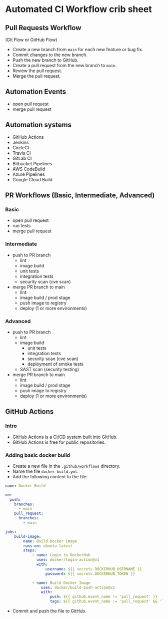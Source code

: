 # Automated CI Workflow crib sheet

## Pull Requests Workflow

(Git Flow or GitHub Flow)
- Create a new branch from `main` for each new feature or bug fix.
- Commit changes to the new branch.
- Push the new branch to GitHub.
- Create a pull request from the new branch to `main`.
- Review the pull request. 
- Merge the pull request.

## Automation Events

- open pull request
- merge pull request

## Automation systems

- GitHub Actions
- Jenkins
- CircleCI
- Travis CI
- GitLab CI
- Bitbucket Pipelines
- AWS CodeBuild
- Azure Pipelines
- Google Cloud Build

## PR Workflows (Basic, Intermediate, Advanced)

### Basic

- open pull request
- run tests
- merge pull request

### Intermediate

- push to PR branch
    - lint 
    - image build 
    - unit tests
    - integration tests
    - security scan (cve scan)
- merge PR branch to main
    - lint 
    - image build / prod stage
    - push image to registry
    - deploy (1 or more environments)

### Advanced

- push to PR branch
    - lint 
    - image build 
       - unit tests
       - integration tests
       - security scan (cve scan)
       - deployment of smoke tests
    - SAST scan (security testing)
- merge PR branch to main
    - lint 
    - image build / prod stage
    - push image to registry
    - deploy (1 or more environments)

## GitHub Actions

### Intro

- GitHub Actions is a CI/CD system built into GitHub.
- GitHub Actions is free for public repositories.

### Adding basic docker build

- Create a new file in the `.github/workflows` directory.
- Name the file `docker-build.yml`.
- Add the following content to the file:

```yaml
name: Docker Build

on:
  push:
    branches:
      - main
    pull_request:
      branches:
        - main

jobs:
    build-image:
        name: Build Docker Image
        runs-on: ubuntu-latest
        steps:
            - name: Login to DockerHub
              uses: docker/login-action@v1
              with:
                  username: ${{ secrets.DOCKERHUB_USERNAME }}
                  password: ${{ secrets.DOCKERHUB_TOKEN }}

            - name: Build Docker Image
                uses: docker/build-push-action@v2
                with:
                    push: ${{ github.event_name != 'pull_request' }}
                    tags: ${{ github.event_name != 'pull_request' && 'latest' }}
```

    
- Commit and push the file to GitHub.